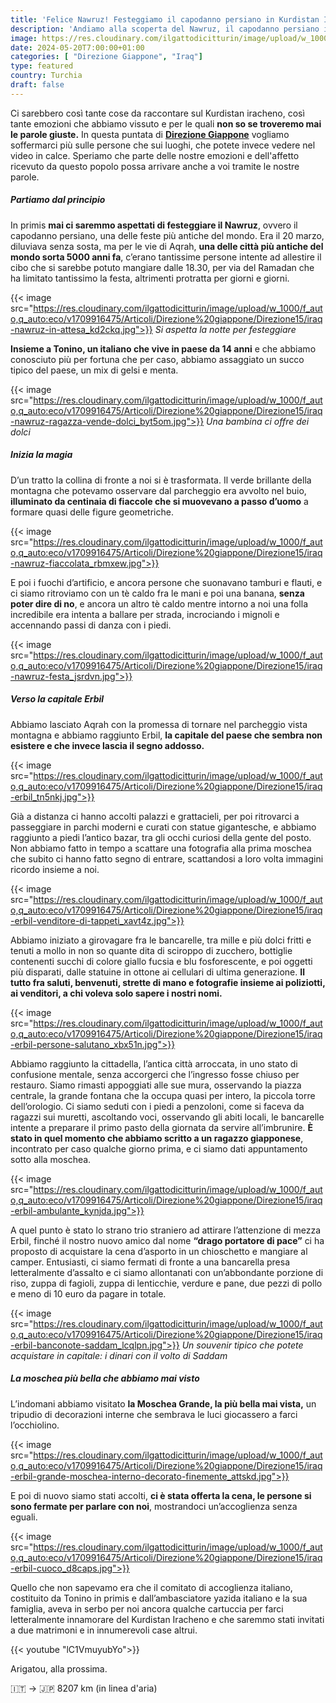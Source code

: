 ```yaml
---
title: 'Felice Nawruz! Festeggiamo il capodanno persiano in Kurdistan Iracheno'
description: 'Andiamo alla scoperta del Nawruz, il capodanno persiano in Kurdistan Iracheno! Poi visiteremo Arbil con la sua cittadella'
image: https://res.cloudinary.com/ilgattodicitturin/image/upload/w_1000/f_auto,q_auto:eco/v1713011125/Articoli/Direzione%20giappone/Direzione15/iraq-nawruz-fiaccolata-sotto-la-pioggia_lqdoig.jpg
date: 2024-05-20T7:00:00+01:00
categories: [ "Direzione Giappone", "Iraq"]
type: featured  
country: Turchia 
draft: false
---
```


Ci sarebbero così tante cose da raccontare sul Kurdistan iracheno, così tante emozioni che abbiamo vissuto e per le quali **non so se troveremo mai le parole giuste.** In questa puntata di **[Direzione Giappone](/categories/direzione-giappone)** vogliamo soffermarci più sulle persone che sui luoghi, che potete invece vedere nel video in calce. Speriamo che parte delle nostre emozioni e dell'affetto ricevuto da questo popolo possa arrivare anche a voi tramite le nostre parole.

##### Partiamo dal principio

In primis **mai ci saremmo aspettati di festeggiare il Nawruz**, ovvero il capodanno persiano, una delle feste più antiche del mondo. Era il 20 marzo, diluviava senza sosta, ma per le vie di Aqrah, **una delle città più antiche del mondo sorta 5000 anni fa**, c’erano tantissime persone intente ad allestire il cibo che si sarebbe potuto mangiare dalle 18.30, per via del Ramadan che ha limitato tantissimo la festa, altrimenti protratta per giorni e giorni.

{{< image src="https://res.cloudinary.com/ilgattodicitturin/image/upload/w_1000/f_auto,q_auto:eco/v1709916475/Articoli/Direzione%20giappone/Direzione15/iraq-nawruz-in-attesa_kd2ckq.jpg">}} 
_Si aspetta la notte per festeggiare_

**Insieme a Tonino, un italiano che vive in paese da 14 anni** e che abbiamo conosciuto più per fortuna che per caso, abbiamo assaggiato un succo tipico del paese, un mix di gelsi e menta. 

{{< image src="https://res.cloudinary.com/ilgattodicitturin/image/upload/w_1000/f_auto,q_auto:eco/v1709916475/Articoli/Direzione%20giappone/Direzione15/iraq-nawruz-ragazza-vende-dolci_byt5om.jpg">}} 
_Una bambina ci offre dei dolci_

##### Inizia la magia

D’un tratto la collina di fronte a noi si è trasformata. Il verde brillante della montagna che potevamo osservare dal parcheggio era avvolto nel buio, **illuminato da centinaia di fiaccole che si muovevano a passo d’uomo** a formare quasi delle figure geometriche. 

{{< image src="https://res.cloudinary.com/ilgattodicitturin/image/upload/w_1000/f_auto,q_auto:eco/v1709916475/Articoli/Direzione%20giappone/Direzione15/iraq-nawruz-fiaccolata_rbmxew.jpg">}} 

E poi i fuochi d’artificio, e ancora persone che suonavano tamburi e flauti, e ci siamo ritroviamo con un tè caldo fra le mani e poi una banana, **senza poter dire di no**, e ancora un altro tè caldo mentre intorno a noi una folla incredibile era intenta a ballare per strada, incrociando i mignoli e accennando passi di danza con i piedi. 

{{< image src="https://res.cloudinary.com/ilgattodicitturin/image/upload/w_1000/f_auto,q_auto:eco/v1709916475/Articoli/Direzione%20giappone/Direzione15/iraq-nawruz-festa_jsrdvn.jpg">}} 

##### Verso la capitale Erbil

Abbiamo lasciato Aqrah con la promessa di tornare nel parcheggio vista montagna e abbiamo raggiunto Erbil, **la capitale del paese che sembra non esistere e che invece lascia il segno addosso.**

{{< image src="https://res.cloudinary.com/ilgattodicitturin/image/upload/w_1000/f_auto,q_auto:eco/v1709916475/Articoli/Direzione%20giappone/Direzione15/iraq-erbil_tn5nkj.jpg">}} 

Già a distanza ci hanno accolti palazzi e grattacieli, per poi ritrovarci a passeggiare in parchi moderni e curati con statue gigantesche, e abbiamo raggiunto a piedi l’antico bazar, tra gli occhi curiosi della gente del posto. 
Non abbiamo fatto in tempo a scattare una fotografia alla prima moschea che subito ci hanno fatto segno di entrare, scattandosi a loro volta immagini ricordo insieme a noi.

{{< image src="https://res.cloudinary.com/ilgattodicitturin/image/upload/w_1000/f_auto,q_auto:eco/v1709916475/Articoli/Direzione%20giappone/Direzione15/iraq-erbil-venditore-di-tappeti_xavt4z.jpg">}} 

Abbiamo iniziato a girovagare fra le bancarelle, tra mille e più dolci fritti e tenuti a mollo in non so quante dita di sciroppo di zucchero, bottiglie contenenti succhi di colore giallo fucsia e blu fosforescente, e poi oggetti più disparati, dalle statuine in ottone ai cellulari di ultima generazione. 
**Il tutto fra saluti, benvenuti, strette di mano e fotografie insieme ai poliziotti, ai venditori, a chi voleva solo sapere i nostri nomi.**

{{< image src="https://res.cloudinary.com/ilgattodicitturin/image/upload/w_1000/f_auto,q_auto:eco/v1709916475/Articoli/Direzione%20giappone/Direzione15/iraq-erbil-persone-salutano_xbx51n.jpg">}} 

Abbiamo raggiunto la cittadella, l’antica città arroccata, in uno stato di confusione mentale, senza accorgerci che l’ingresso fosse chiuso per restauro. Siamo rimasti appoggiati alle sue mura, osservando la piazza centrale, la grande fontana che la occupa quasi per intero, la piccola torre dell’orologio.
Ci siamo seduti con i piedi a penzoloni, come si faceva da ragazzi sui muretti, ascoltando voci, osservando gli abiti locali, le bancarelle intente a preparare il primo pasto della giornata da servire all’imbrunire. **È stato in quel momento che abbiamo scritto a un ragazzo giapponese**, incontrato per caso qualche giorno prima, e ci siamo dati appuntamento sotto alla moschea. 

{{< image src="https://res.cloudinary.com/ilgattodicitturin/image/upload/w_1000/f_auto,q_auto:eco/v1709916475/Articoli/Direzione%20giappone/Direzione15/iraq-erbil-ambulante_kynjda.jpg">}} 

A quel punto è stato lo strano trio straniero ad attirare l’attenzione di mezza Erbil, finché il nostro nuovo amico dal nome **“drago portatore di pace”** ci ha proposto di acquistare la cena d’asporto in un chioschetto e mangiare al camper. Entusiasti, ci siamo fermati di fronte a una bancarella presa letteralmente d’assalto e ci siamo allontanati con un’abbondante porzione di riso, zuppa di fagioli, zuppa di lenticchie, verdure e pane, due pezzi di pollo e meno di 10 euro da pagare in totale. 

{{< image src="https://res.cloudinary.com/ilgattodicitturin/image/upload/w_1000/f_auto,q_auto:eco/v1709916475/Articoli/Direzione%20giappone/Direzione15/iraq-erbil-banconote-saddam_lcqlpn.jpg">}} 
_Un souvenir tipico che potete acquistare in capitale: i dinari con il volto di Saddam_

##### La moschea più bella che abbiamo mai visto

L’indomani abbiamo visitato **la Moschea Grande, la più bella mai vista,** un tripudio di decorazioni interne che sembrava le luci giocassero a farci l’occhiolino. 

{{< image src="https://res.cloudinary.com/ilgattodicitturin/image/upload/w_1000/f_auto,q_auto:eco/v1709916475/Articoli/Direzione%20giappone/Direzione15/iraq-erbil-grande-moschea-interno-decorato-finemente_attskd.jpg">}} 

E poi di nuovo siamo stati accolti, **ci è stata offerta la cena, le persone si sono fermate per parlare con noi**, mostrandoci un’accoglienza senza eguali. 

{{< image src="https://res.cloudinary.com/ilgattodicitturin/image/upload/w_1000/f_auto,q_auto:eco/v1709916475/Articoli/Direzione%20giappone/Direzione15/iraq-erbil-cuoco_d8caps.jpg">}} 

Quello che non sapevamo era che il comitato di accoglienza italiano, costituito da Tonino in primis e dall’ambasciatore yazida italiano e la sua famiglia, aveva in serbo per noi ancora qualche cartuccia per farci letteralmente innamorare del Kurdistan Iracheno e che saremmo stati invitati a due matrimoni e in innumerevoli case altrui. 

{{< youtube "lC1VmuyubYo">}}

Arigatou, alla prossima.

🇮🇹 → 🇯🇵 8207 km (in linea d'aria)
